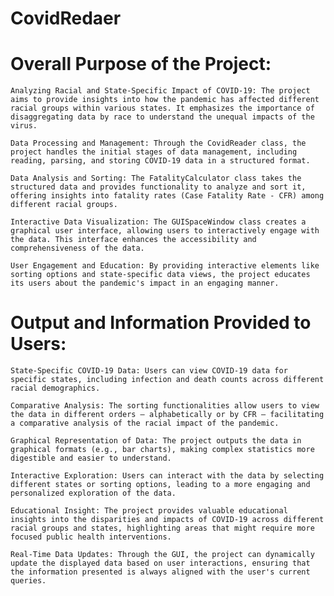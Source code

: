 ﻿# CovidRedaer
# Overall Purpose of the Project:

    Analyzing Racial and State-Specific Impact of COVID-19: The project aims to provide insights into how the pandemic has affected different racial groups within various states. It emphasizes the importance of disaggregating data by race to understand the unequal impacts of the virus.

    Data Processing and Management: Through the CovidReader class, the project handles the initial stages of data management, including reading, parsing, and storing COVID-19 data in a structured format.

    Data Analysis and Sorting: The FatalityCalculator class takes the structured data and provides functionality to analyze and sort it, offering insights into fatality rates (Case Fatality Rate - CFR) among different racial groups.

    Interactive Data Visualization: The GUISpaceWindow class creates a graphical user interface, allowing users to interactively engage with the data. This interface enhances the accessibility and comprehensiveness of the data.

    User Engagement and Education: By providing interactive elements like sorting options and state-specific data views, the project educates its users about the pandemic's impact in an engaging manner.

# Output and Information Provided to Users:

    State-Specific COVID-19 Data: Users can view COVID-19 data for specific states, including infection and death counts across different racial demographics.

    Comparative Analysis: The sorting functionalities allow users to view the data in different orders – alphabetically or by CFR – facilitating a comparative analysis of the racial impact of the pandemic.

    Graphical Representation of Data: The project outputs the data in graphical formats (e.g., bar charts), making complex statistics more digestible and easier to understand.

    Interactive Exploration: Users can interact with the data by selecting different states or sorting options, leading to a more engaging and personalized exploration of the data.

    Educational Insight: The project provides valuable educational insights into the disparities and impacts of COVID-19 across different racial groups and states, highlighting areas that might require more focused public health interventions.

    Real-Time Data Updates: Through the GUI, the project can dynamically update the displayed data based on user interactions, ensuring that the information presented is always aligned with the user's current queries.
